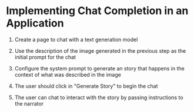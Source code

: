# Implementing Chat Completion in an Application

1. Create a page to chat with a text generation model

2. Use the description of the image generated in the previous step as the initial prompt for the chat

3. Configure the system prompt to generate an story that happens in the context of what was described in the image

4. The user should click in "Generate Story" to begin the chat

5. The user can chat to interact with the story by passing instructions to the narrator
